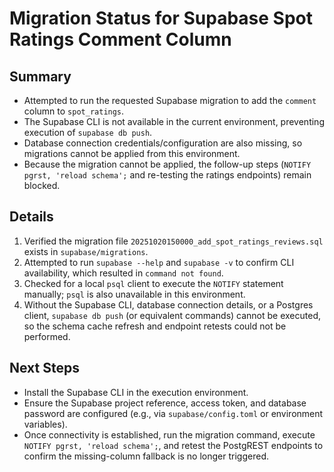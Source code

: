 # Migration Status for Supabase Spot Ratings Comment Column

## Summary
- Attempted to run the requested Supabase migration to add the `comment` column to `spot_ratings`.
- The Supabase CLI is not available in the current environment, preventing execution of `supabase db push`.
- Database connection credentials/configuration are also missing, so migrations cannot be applied from this environment.
- Because the migration cannot be applied, the follow-up steps (`NOTIFY pgrst, 'reload schema';` and re-testing the ratings endpoints) remain blocked.

## Details
1. Verified the migration file `20251020150000_add_spot_ratings_reviews.sql` exists in `supabase/migrations`.
2. Attempted to run `supabase --help` and `supabase -v` to confirm CLI availability, which resulted in `command not found`.
3. Checked for a local `psql` client to execute the `NOTIFY` statement manually; `psql` is also unavailable in this environment.
4. Without the Supabase CLI, database connection details, or a Postgres client, `supabase db push` (or equivalent commands) cannot be executed, so the schema cache refresh and endpoint retests could not be performed.

## Next Steps
- Install the Supabase CLI in the execution environment.
- Ensure the Supabase project reference, access token, and database password are configured (e.g., via `supabase/config.toml` or environment variables).
- Once connectivity is established, run the migration command, execute `NOTIFY pgrst, 'reload schema';`, and retest the PostgREST endpoints to confirm the missing-column fallback is no longer triggered.
